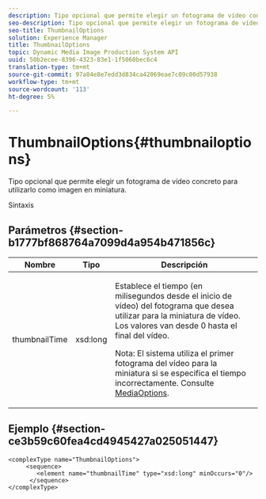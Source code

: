 ```yaml
---
description: Tipo opcional que permite elegir un fotograma de vídeo concreto para utilizarlo como imagen en miniatura.
seo-description: Tipo opcional que permite elegir un fotograma de vídeo concreto para utilizarlo como imagen en miniatura.
seo-title: ThumbnailOptions
solution: Experience Manager
title: ThumbnailOptions
topic: Dynamic Media Image Production System API
uuid: 50b2ecee-8396-4323-83e1-1f5060bec6c4
translation-type: tm+mt
source-git-commit: 97a84e8e7edd3d834ca42069eae7c09c00d57938
workflow-type: tm+mt
source-wordcount: '113'
ht-degree: 5%

---
```



# ThumbnailOptions{#thumbnailoptions}

Tipo opcional que permite elegir un fotograma de vídeo concreto para utilizarlo como imagen en miniatura.

Sintaxis

## Parámetros {#section-b1777bf868764a7099d4a954b471856c}

<table id="table_C71FD0C995D94CE18994CDA2DC3460DF"> 
 <thead> 
  <tr> 
   <th colname="col1" class="entry"> Nombre </th> 
   <th colname="col2" class="entry"> Tipo </th> 
   <th colname="col3" class="entry"> Descripción </th> 
  </tr> 
 </thead>
 <tbody> 
  <tr> 
   <td colname="col1"> <span class="codeph"> <span class="varname"> thumbnailTime</span> </span> </td> 
   <td colname="col2"> <span class="codeph"> xsd:long</span> </td> 
   <td colname="col3"> <p>Establece el tiempo (en milisegundos desde el inicio de vídeo) del fotograma que desea utilizar para la miniatura de vídeo. Los valores van desde 0 hasta el final del vídeo. <p>Nota: El sistema utiliza el primer fotograma del vídeo para la miniatura si se especifica el tiempo incorrectamente. Consulte <a href="../../types/c-data-types/r-media-options.md#reference-18618fc6803a4b6e994bbb48eba93b5b" format="dita" scope="local"> MediaOptions</a>. </p></p> </td> 
  </tr> 
 </tbody> 
</table>

## Ejemplo {#section-ce3b59c60fea4cd4945427a025051447}

```
<complexType name="ThumbnailOptions">
     <sequence>
        <element name="thumbnailTime" type="xsd:long" minOccurs="0"/>
      </sequence>
</complexType>
```

